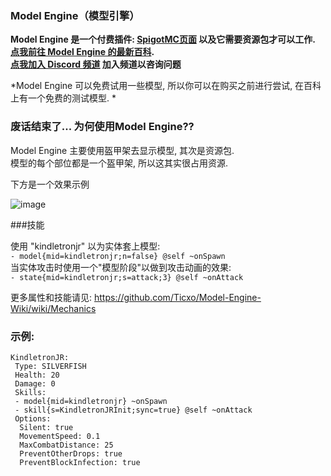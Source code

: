 ### Model Engine（模型引擎）
**Model Engine 是一个付费插件: [SpigotMC页面](https://www.spigotmc.org/resources/conxeptworks-model-engine%E2%80%94ultimate-entity-model-manager-1-14-1-16-5.79477/) 以及它需要资源包才可以工作.  
[点我前往 Model Engine 的最新百科](https://github.com/Ticxo/Model-Engine-Wiki).  
[点我加入 Discord 频道](https://discord.gg/vbdyuac) 加入频道以咨询问题**

*Model Engine 可以免费试用一些模型, 所以你可以在购买之前进行尝试, 在百科上有一个免费的测试模型. *

### 废话结束了... 为何使用Model Engine??

Model Engine 主要使用盔甲架去显示模型, 其次是资源包.  
模型的每个部位都是一个盔甲架, 所以这其实很占用资源.

下方是一个效果示例

![image](uploads/5862ab1f31634ae0211a3c226d834540/image.png)

###技能

使用 "kindletronjr" 以为实体套上模型:  
`- model{mid=kindletronjr;n=false} @self ~onSpawn`  
当实体攻击时使用一个"模型阶段"以做到攻击动画的效果:  
`- state{mid=kindletronjr;s=attack;3} @self ~onAttack`

更多属性和技能请见:
https://github.com/Ticxo/Model-Engine-Wiki/wiki/Mechanics

### 示例:

```
KindletronJR:
 Type: SILVERFISH
 Health: 20
 Damage: 0
 Skills:
 - model{mid=kindletronjr} ~onSpawn
 - skill{s=KindletronJRInit;sync=true} @self ~onAttack
 Options:
  Silent: true
  MovementSpeed: 0.1
  MaxCombatDistance: 25
  PreventOtherDrops: true
  PreventBlockInfection: true
```